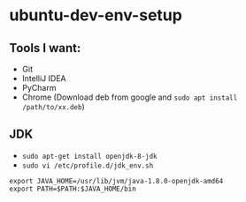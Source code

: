 # ubuntu-dev-env-setup


## Tools I want:
* Git
* IntelliJ IDEA
* PyCharm
* Chrome (Download deb from google and `sudo apt install /path/to/xx.deb`)

## JDK
* `sudo apt-get install openjdk-8-jdk`
* `sudo vi /etc/profile.d/jdk_env.sh`
```shell
export JAVA_HOME=/usr/lib/jvm/java-1.8.0-openjdk-amd64
export PATH=$PATH:$JAVA_HOME/bin
```
